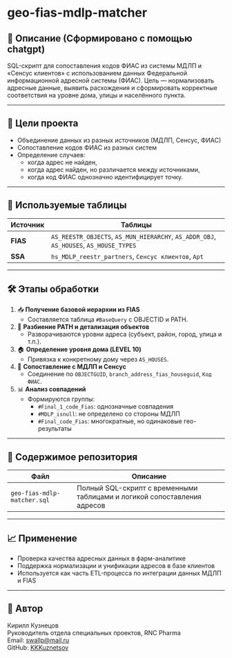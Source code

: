 # geo-fias-mdlp-matcher

## 📌 Описание (Сформировано с помощью chatgpt)

SQL-скрипт для сопоставления кодов ФИАС из системы МДЛП и «Сенсус клиентов» с использованием данных Федеральной информационной адресной системы (ФИАС). Цель — нормализовать адресные данные, выявить расхождения и сформировать корректные соответствия на уровне дома, улицы и населённого пункта.

---

## 🎯 Цели проекта

- Объединение данных из разных источников (МДЛП, Сенсус, ФИАС)
- Сопоставление кодов ФИАС из разных систем
- Определение случаев:
  - когда адрес не найден,
  - когда адрес найден, но различается между источниками,
  - когда код ФИАС однозначно идентифицирует точку.

---

## 🧩 Используемые таблицы

| Источник | Таблицы |
|---------|---------|
| **FIAS** | `AS_REESTR_OBJECTS`, `AS_MUN_HIERARCHY`, `AS_ADDR_OBJ`, `AS_HOUSES`, `AS_HOUSE_TYPES` |
| **SSA**  | `hs_MDLP_reestr_partners`, `Сенсус клиентов`, `Apt` |

---

## 🛠 Этапы обработки

1. 📥 **Получение базовой иерархии из FIAS**
   - Составляется таблица `#BaseQuery` с OBJECTID и PATH.
2. 🔀 **Разбиение PATH и детализация объектов**
   - Разворачиваются уровни адреса (субъект, район, город, улица и т.п.).
3. 🏠 **Определение уровня дома (LEVEL 10)**
   - Привязка к конкретному дому через `AS_HOUSES`.
4. 🔗 **Сопоставление с МДЛП и Сенсус**
   - Соединение по `OBJECTGUID`, `branch_address_fias_houseguid`, `Код ФИАС`.
5. 📊 **Анализ совпадений**
   - Формируются группы:
     - `#Final_1_code_Fias`: однозначные совпадения
     - `#MDLP_isnull`: не определено со стороны МДЛП
     - `#Final_code_Fias`: многократные, но одинаковые гео-результаты

---

## 📂 Содержимое репозитория

| Файл | Описание |
|------|----------|
| `geo-fias-mdlp-matcher.sql` | Полный SQL-скрипт с временными таблицами и логикой сопоставления адресов |

---

## 📈 Применение

- Проверка качества адресных данных в фарм-аналитике
- Поддержка нормализации и унификации адресов в базе клиентов
- Используется как часть ETL-процесса по интеграции данных МДЛП и FIAS

---

## 👤 Автор

Кирилл Кузнецов  
Руководитель отдела специальных проектов, RNC Pharma  
Email: swallp@mail.ru  
GitHub: [KKKuznetsov](https://github.com/KKKuznetsov)
